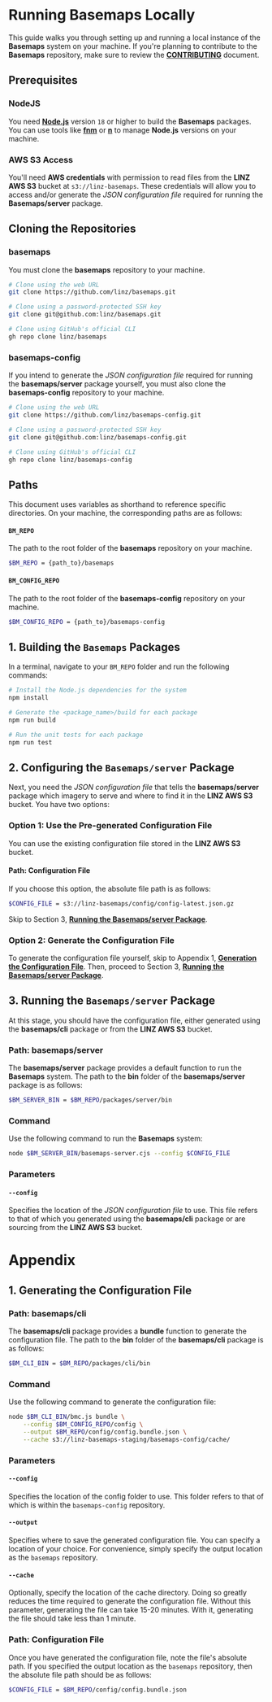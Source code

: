 # Running Basemaps Locally

This guide walks you through setting up and running a local instance of the **Basemaps** system on your machine. If you're planning to contribute to the **Basemaps** repository, make sure to review the [**CONTRIBUTING**](../../CONTRIBUTING.md) document.

## Prerequisites

### NodeJS

You need **[Node.js](https://nodejs.org)** version `18` or higher to build the **Basemaps** packages. You can use tools like [**fnm**](https://github.com/Schniz/fnm) or [**n**](https://github.com/tj/n) to manage **Node.js** versions on your machine.

### AWS S3 Access

You'll need **AWS credentials** with permission to read files from the **LINZ AWS S3** bucket at `s3://linz-basemaps`. These credentials will allow you to access and/or generate the *JSON configuration file* required for running the **Basemaps/server** package.

## Cloning the Repositories

### basemaps

You must clone the **basemaps** repository to your machine.

```bash
# Clone using the web URL
git clone https://github.com/linz/basemaps.git

# Clone using a password-protected SSH key
git clone git@github.com:linz/basemaps.git

# Clone using GitHub's official CLI
gh repo clone linz/basemaps
```

### basemaps-config

If you intend to generate the *JSON configuration file* required for running the **basemaps/server** package yourself, you must also clone the **basemaps-config** repository to your machine.

```bash
# Clone using the web URL
git clone https://github.com/linz/basemaps-config.git

# Clone using a password-protected SSH key
git clone git@github.com:linz/basemaps-config.git

# Clone using GitHub's official CLI
gh repo clone linz/basemaps-config
```

## Paths

This document uses variables as shorthand to reference specific directories. On your machine, the corresponding paths are as follows:

#### `BM_REPO`

The path to the root folder of the **basemaps** repository on your machine.

```bash
$BM_REPO = {path_to}/basemaps
```

#### `BM_CONFIG_REPO`

The path to the root folder of the **basemaps-config** repository on your machine. 

```bash
$BM_CONFIG_REPO = {path_to}/basemaps-config
```

## 1. Building the `Basemaps` Packages

In a terminal, navigate to your `BM_REPO` folder and run the following commands:

```bash
# Install the Node.js dependencies for the system
npm install

# Generate the <package_name>/build for each package
npm run build

# Run the unit tests for each package
npm run test
```

## 2. Configuring the `Basemaps/server` Package

Next, you need the *JSON configuration file* that tells the **basemaps/server** package which imagery to serve and where to find it in the **LINZ AWS S3** bucket. You have two options:

### Option 1: Use the Pre-generated Configuration File

You can use the existing configuration file stored in the **LINZ AWS S3** bucket.

#### Path: Configuration File

If you choose this option, the absolute file path is as follows:

```bash
$CONFIG_FILE = s3://linz-basemaps/config/config-latest.json.gz
```

Skip to Section 3, [**Running the Basemaps/server Package**](#running-the-basemapsserver-package).

### Option 2: Generate the Configuration File

To generate the configuration file yourself, skip to Appendix 1, [**Generation the Configuration File**](#1-generating-the-configuration-file). Then, proceed to Section 3, [**Running the Basemaps/server Package**](#3-running-the-basemapsserver-package).

## 3. Running the `Basemaps/server` Package

At this stage, you should have the configuration file, either generated using the **basemaps/cli** package or from the **LINZ AWS S3** bucket.

### Path: basemaps/server

The **basemaps/server** package provides a default function to run the **Basemaps** system. The path to the **bin** folder of the **basemaps/server** package is as follows:

```bash
$BM_SERVER_BIN = $BM_REPO/packages/server/bin
```

### Command

Use the following command to run the **Basemaps** system:

```bash
node $BM_SERVER_BIN/basemaps-server.cjs --config $CONFIG_FILE
```

### Parameters

#### `--config`

Specifies the location of the *JSON configuration file* to use. This file refers to that of which you generated using the **basemaps/cli** package or are sourcing from the **LINZ AWS S3** bucket.

# Appendix

## 1. Generating the Configuration File

### Path: basemaps/cli

The **basemaps/cli** package provides a **bundle** function to generate the configuration file. The path to the **bin** folder of the **basemaps/cli** package is as follows:


```bash
$BM_CLI_BIN = $BM_REPO/packages/cli/bin
```

### Command

Use the following command to generate the configuration file:

```bash
node $BM_CLI_BIN/bmc.js bundle \
    --config $BM_CONFIG_REPO/config \
    --output $BM_REPO/config/config.bundle.json \
    --cache s3://linz-basemaps-staging/basemaps-config/cache/
```

### Parameters

#### `--config`

Specifies the location of the config folder to use. This folder refers to that of which is within the `basemaps-config` repository.

#### `--output`

Specifies where to save the generated configuration file. You can specify a location of your choice. For convenience, simply specify the output location as the `basemaps` repository.

#### `--cache`

Optionally, specify the location of the cache directory. Doing so greatly reduces the time required to generate the configuration file. Without this parameter, generating the file can take 15-20 minutes. With it, generating the file should take less than 1 minute.

### Path: Configuration File

Once you have generated the configuration file, note the file's absolute path. If you specified the output location as the `basemaps` repository, then the absolute file path should be as follows:

```bash
$CONFIG_FILE = $BM_REPO/config/config.bundle.json
```
